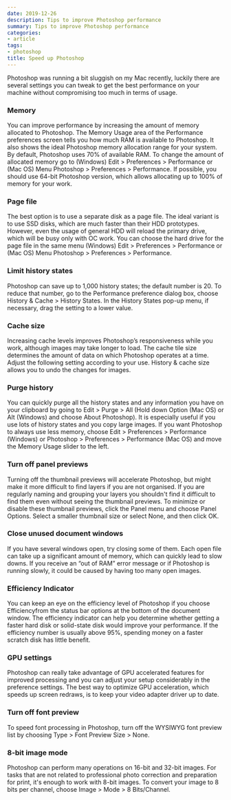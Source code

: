 ```yaml
---
date: 2019-12-26
description: Tips to improve Photoshop performance
summary: Tips to improve Photoshop performance
categories:
- article
tags:
- photoshop
title: Speed up Photoshop
---
```

Photoshop was running a bit sluggish on my Mac recently, luckily there are several settings you can tweak to get the best performance on your machine without compromising too much in terms of usage.

### Memory

You can improve performance by increasing the amount of memory allocated to Photoshop. The Memory Usage area of the Performance preferences screen tells you how much RAM is available to Photoshop. It also shows the ideal Photoshop memory allocation range for your system. By default, Photoshop uses 70% of available RAM. To change the amount of allocated memory go to (Windows) Edit > Preferences > Performance or (Mac OS) Menu Photoshop > Preferences > Performance. If possible, you should use 64-bit Photoshop version, which allows allocating up to 100% of memory for your work.

### Page file

The best option is to use a separate disk as a page file. The ideal variant is to use SSD disks, which are much faster than their HDD prototypes. However, even the usage of general HDD will reload the primary drive, which will be busy only with OC work. You can choose the hard drive for the page file in the same menu (Windows) Edit > Preferences > Performance or (Mac OS) Menu Photoshop > Preferences > Performance.

### Limit history states

Photoshop can save up to 1,000 history states; the default number is 20. To reduce that number, go to the Performance preference dialog box, choose History & Cache > History States. In the History States pop-up menu, if necessary, drag the setting to a lower value.

### Cache size

Increasing cache levels improves Photoshop’s responsiveness while you work, although images may take longer to load. The cache tile size determines the amount of data on which Photoshop operates at a time. Adjust the following setting according to your use. History & cache size allows you to undo the changes for images. 

### Purge history

You can quickly purge all the history states and any information you have on your clipboard by going to Edit > Purge > All (Hold down Option (Mac OS) or Alt (Windows) and choose About Photoshop). It is especially useful if you use lots of history states and you copy large images. If you want Photoshop to always use less memory, choose Edit > Preferences > Performance (Windows) or Photoshop > Preferences > Performance (Mac OS) and move the Memory Usage slider to the left.

### Turn off panel previews

Turning off the thumbnail previews will accelerate Photoshop, but might make it more difficult to find layers if you are not organised. If you are regularly naming and grouping your layers you shouldn't find it difficult to find them even without seeing the thumbnail previews. To minimize or disable these thumbnail previews, click the Panel menu and choose Panel Options. Select a smaller thumbnail size or select None, and then click OK.

### Close unused document windows

If you have several windows open, try closing some of them. Each open file can take up a significant amount of memory, which can quickly lead to slow downs. If you receive an “out of RAM” error message or if Photoshop is running slowly, it could be caused by having too many open images. 

### Efficiency Indicator

You can keep an eye on the efficiency level of Photoshop if you choose Efficiencyfrom the status bar options at the bottom of the document window. The efficiency indicator can help you determine whether getting a faster hard disk or solid-state disk would improve your performance. If the efficiency number is usually above 95%, spending money on a faster scratch disk has little benefit. 

### GPU settings

Photoshop can really take advantage of GPU accelerated features for improved processing and you can adjust your setup considerably in the preference settings. The best way to optimize GPU acceleration, which speeds up screen redraws, is to keep your video adapter driver up to date.

### Turn off font preview

To speed font processing in Photoshop, turn off the WYSIWYG font preview list by choosing Type > Font Preview Size > None.

### 8-bit image mode

Photoshop can perform many operations on 16-bit and 32-bit images. For tasks that are not related to professional photo correction and preparation for print, it's enough to work with 8-bit images. To convert your image to 8 bits per channel, choose Image > Mode > 8 Bits/Channel.
